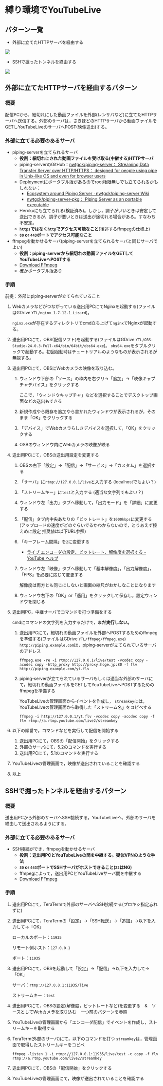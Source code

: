 # 縛り環境でYouTubeLive

## パターン一覧
- 外部に立てたHTTPサーバを経由する

![](https://asset1.chasoba.net/a/ytl_slide1.png)

- SSHで掘ったトンネルを経由する

![](https://asset1.chasoba.net/a/ytl_slide2.png)

## 外部に立てたHTTPサーバを経由するパターン
### 概要
配信PCから，細切れにした動画ファイルを外部(レンサバなど)に立てたHTTPサーバへ送信する。外部のサーバは，さきほどのHTTPサーバから動画ファイルをGETしYouTubeLiveのサーバへPOST(映像送出)する。

### 外部に立てる必要のあるサーバ
- piping-serverを立てられるサーバ
    - **役割：細切れにされた動画ファイルを受け取る(中継する)HTTPサーバ**
    - piping-serverのGitHub：[nwtgck/piping-server： Streaming Data Transfer Server over HTTP/HTTPS： designed for people using pipe in Unix-like OS and even for browser users](https://github.com/nwtgck/piping-server)
    - Deploymentにポータブル版があるのでroot権限無しでも立てられるかもしれない：
        - [Ecosystem around Piping Server · nwtgck/piping-server Wiki](https://github.com/nwtgck/piping-server/wiki/Ecosystem-around-Piping-Server#deployment)
         - [nwtgck/piping-server-pkg： Piping Server as an portable executable](https://github.com/nwtgck/piping-server-pkg#download--run)
    - Herokuにも立てられる(検証済み)。しかし，調子がいいときは安定して送出できるが，調子が悪いときは送出が途切れる場合がある。すなわち不安定。
    - **`https`ではなく`http`でアクセス可能なこと**(後述するffmpegの仕様上)
    - **`80` or `443`ポートでアクセス可能なこと**
- ffmpegを動かせるサーバ(piping-serverを立てられるサーバと同じサーバでよい)
    - **役割：piping-serverから細切れの動画ファイルをGETしてYouTubeLiveへPOSTする**
    - [Download FFmpeg](https://www.ffmpeg.org/download.html)
    - 確かポータブル版あり
### 手順
前提：外部にpiping-serverが立てられていること

1. Webカメラなどがつながっている送出用PCにてNginxを起動する(ファイルはGDrive `YTL/nginx_1.7.12.1_Lizard`)。

    `nginx.exe`が存在するディレクトリでcmd立ち上げて`nginx`でNginxが起動する。
2. 送出用PCにて，OBS(配信ソフト)を起動する(ファイルはGDrive `YTL/OBS-Studio-24.0.3-Full-x64/bin/64bit/obs64.exe`)。
    `obs64.exe`をタブルクリックで起動する。初回起動時はチュートリアルのようなものが表示されるが無視する。
3. 送出用PCにて，OBSにWebカメラの映像を取り込む。
    1. ウィンドウ下部の「ソース」の枠内を右クリ→「追加」→「映像キャプチャデバイス」をクリックする

        ここで，「ウィンドウキャプチャ」などを選択することでデスクトップ画面などの送出もできる
    3. 新規作成やら既存を追加やら書かれたウィンドウが表示されるが，そのまま「OK」をクリックする
    4. 「デバイス」でWebカメラらしきデバイスを選択して，「OK」をクリックする
    5. OSBのウィンドウ内にWebカメラの映像が映る
4. 送出用PCにて，OBSの送出用設定を変更する
    1. OBSの右下「設定」→「配信」→「サービス」→「カスタム」を選択する
    2. 「サーバ」に`rtmp://127.0.0.1/live`と入力する (localhostでもよい？)
    3. 「ストリームキー」に`test`と入力する (適当な文字列でもよい？)
    4. ウィンドウ左「出力」タブへ移動して，「出力モード」を「詳細」に変更する
    5. 「配信」タブ内中央あたりの「ビットレート」を`1000kbps`に変更する (アップロードの速度がどのぐらいでるかわからないので，とりあえず控えめに設定 推奨値は以下URL参照)
    6. 「キーフレーム間隔」を`2`に変更する

         - [ライブ エンコーダの設定、ビットレート、解像度を選択する - YouTube ヘルプ](https://support.google.com/youtube/answer/2853702?hl=ja)
    7. ウィンドウ左「映像」タブへ移動して「基本解像度」，「出力解像度」，「FPS」を必要に応じて変更する

        解像度は両方とも同じにしないと画面の縮尺がおかしなことになります
    8. ウィンドウ右下の「OK」or「適用」をクリックして保存し，設定ウィンドウを閉じる
5. 送出用PC，中継サーバでコマンドを打つ準備をする

    cmdにコマンドの文字列を入力するだけで，**まだ実行しない。**

    1. 送出用PCにて，細切れの動画ファイルを外部へPOSTするためのffmpegを準備する(ファイルはGDrive `YTL/ffmpeg/ffmpeg.exe`)
    `http://piping.example.com`は，piping-serverが立てられているサーバのアドレス
        ```
        ffmpeg.exe -re -i rtmp://127.0.0.1/live/test -vcodec copy -acodec copy -http_proxy http://proxy.hoge.jp:80 -f flv http://piping.example.com/yt.flv
        ```
    2. piping-serverが立てられているサーバもしくは適当な外部のサーバにて，細切れの動画ファイルをGETしてYouTubeLiveへPOSTするためのffmpegを準備する

        YouTubeLiveの管理画面からイベントを作成し，
        `streamkey`には，YouTubeLiveの管理画面から取得した「ストリーム名」をコピペする
        ```
        ffmpeg -i http://127.0.0.1/yt.flv -vcodec copy -acodec copy -f flv rtmp://a.rtmp.youtube.com/live2/streamkey
        ```
6. 以下の順番で，コマンドなどを実行して配信を開始する
    1. 送出用PCにて，OBSの「配信開始」をクリックする
    2. 外部のサーバにて，5.2のコマンドを実行する
    3. 送出用PCにて，5.1のコマンドを実行する
7. YouTubeLiveの管理画面で，映像が送出されていることを確認する
8. 以上

## SSHで掘ったトンネルを経由するパターン
### 概要
送出用PCから外部のサーバへSSH接続する。YouTubeLiveへ，外部のサーバを経由して送出されるようにする。

### 外部に立てる必要のあるサーバ
- SSH接続ができ，ffmpegを動かせるサーバ
    - **役割：送出用PCとYouTubeLiveの間を中継する。疑似VPNのような手法**
    - **`80` or `443`ポートでSSHサーバがホストできること(`22`はNG)**
    - ffmpegによって，送出用PCとYouTubeLiveサーバ間を中継する
    - [Download FFmpeg](https://www.ffmpeg.org/download.html)

### 手順
1. 送出用PCにて，TeraTermで外部のサーバへSSH接続する(プロキシ指定忘れずに)
2. 送出用PCにて，TeraTermの「設定」→「SSH転送」→「追加」→以下を入力して→「OK」

    ローカルのポート：`11935`
    
    リモート側ホスト：`127.0.0.1`
    
    ポート：`11935`
3. 送出用PCにて，OBSを起動して「設定」→「配信」→以下を入力して→「OK」

    サーバ：`rtmp://127.0.0.1:11935/live`
    
    ストリームキー：`test`
4. 送出用PCにて，OBSの設定(解像度，ビットレートなど)を変更する　&　ソースとしてWebカメラを取り込む　一つ前のパターンを参照
5. YouTubeLiveの管理画面から「エンコーダ配信」でイベントを作成し，ストリームキーを取得する
6. TeraTerm(外部のサーバ)にて，以下のコマンドを打つ
    `streamkey`は，管理画面で取得したストリームキーをコピペ
    ```
    ffmpeg -listen 1 -i rtmp://127.0.0.1:11935/live/test -c copy -f flv rtmp://a.rtmp.youtube.com/live2/streamkey
    ```
7. 送出用PCにて，OBSの「配信開始」をクリックする
8. YouTubeLiveの管理画面にて，映像が送出されていることを確認する
